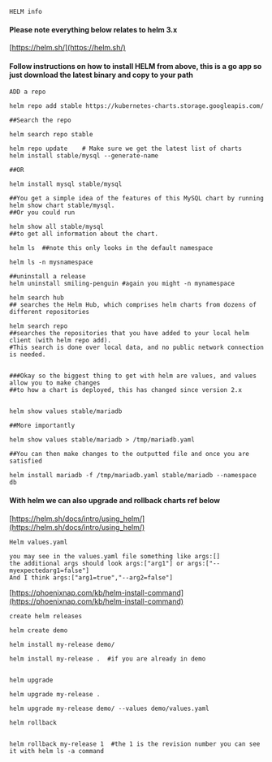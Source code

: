 ```HELM info```

#### Please note everything below relates to helm 3.x

[https://helm.sh/](https://helm.sh/)

#### Follow instructions on how to install HELM from above, this is a go app so just download the latest binary and copy to your path

```ADD a repo```

````
helm repo add stable https://kubernetes-charts.storage.googleapis.com/

##Search the repo

helm search repo stable

helm repo update    # Make sure we get the latest list of charts
helm install stable/mysql --generate-name

##OR

helm install mysql stable/mysql

##You get a simple idea of the features of this MySQL chart by running 
helm show chart stable/mysql. 
##Or you could run 

helm show all stable/mysql 
##to get all information about the chart.

helm ls  ##note this only looks in the default namespace

helm ls -n mysnamespace

##uninstall a release
helm uninstall smiling-penguin #again you might -n mynamespace

````

````
helm search hub 
## searches the Helm Hub, which comprises helm charts from dozens of different repositories

helm search repo 
##searches the repositories that you have added to your local helm client (with helm repo add). 
#This search is done over local data, and no public network connection is needed.


###Okay so the biggest thing to get with helm are values, and values allow you to make changes
##to how a chart is deployed, this has changed since version 2.x


helm show values stable/mariadb

##More importantly

helm show values stable/mariadb > /tmp/mariadb.yaml

##You can then make changes to the outputted file and once you are satisfied

helm install mariadb -f /tmp/mariadb.yaml stable/mariadb --namespace db
````

#### With helm we can also upgrade and rollback charts ref below

[https://helm.sh/docs/intro/using_helm/](https://helm.sh/docs/intro/using_helm/)


```Helm values.yaml```

````
you may see in the values.yaml file something like args:[]
the additional args should look args:["arg1"] or args:["--myexpectedarg1=false"]
And I think args:["arg1=true","--arg2=false"]
````


[https://phoenixnap.com/kb/helm-install-command](https://phoenixnap.com/kb/helm-install-command)


```create helm releases```

````
helm create demo

helm install my-release demo/

helm install my-release .  #if you are already in demo


````


```helm upgrade```

````
helm upgrade my-release .

helm upgrade my-release demo/ --values demo/values.yaml

````

```helm rollback```

````

helm rollback my-release 1  #the 1 is the revision number you can see it with helm ls -a command
````
